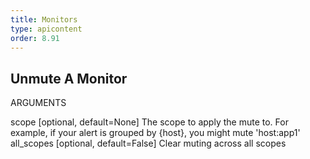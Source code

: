 ```yaml
---
title: Monitors
type: apicontent
order: 8.91
---
```


## Unmute A Monitor
ARGUMENTS

scope [optional, default=None]
The scope to apply the mute to. For example, if your alert is grouped by {host}, you might mute 'host:app1'
all_scopes [optional, default=False]
Clear muting across all scopes